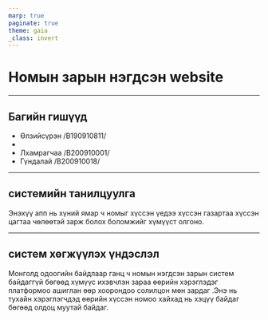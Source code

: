 ```yaml
---
marp: true
paginate: true
theme: gaia
_class: invert
---
```


# Номын зарын нэгдсэн website

---

## Багийн гишүүд


- Өлзийсүрэн /B190910811/
- 
- Лхамрагчаа /B200910001/
- Гүндалай   /B200910018/
---

## системийн танилцуулга 

Энэхүү апп нь хүний ямар ч номыг хүссэн үедээ хүссэн газартаа хүссэн цагтаа чөлөөтэй зарж болох боломжийг хүмүүст олгоно.

---

## систем хөгжүүлэх үндэслэл

Монголд одоогийн байдлаар ганц ч номын нэгдсэн зарын систем байдаггүй бөгөөд хүмүүс ихэвчлэн зараа өөрийн хэрэглэдэг платформоо ашиглан өөр хоорондоо солилцон мөн зардаг .Энэ нь тухайн хэрэглэгчдэд өөрийн хүссэн номоо хайхад нь хэцүү байдаг бөгөөд олдоц муутай байдаг.